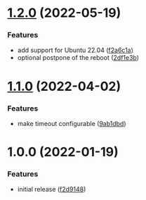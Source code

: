 # [1.2.0](https://github.com/de-it-krachten/ansible-role-reboot/compare/v1.1.0...v1.2.0) (2022-05-19)


### Features

* add support for Ubuntu 22.04 ([f2a6c1a](https://github.com/de-it-krachten/ansible-role-reboot/commit/f2a6c1a2e61470ef46a1d3c3e4ef9c60cbd93680))
* optional postpone of the reboot ([2df1e3b](https://github.com/de-it-krachten/ansible-role-reboot/commit/2df1e3b44b34c9b79ea57b39b524958dc0daf68a))

# [1.1.0](https://github.com/de-it-krachten/ansible-role-reboot/compare/v1.0.0...v1.1.0) (2022-04-02)


### Features

* make timeout configurable ([9ab1dbd](https://github.com/de-it-krachten/ansible-role-reboot/commit/9ab1dbd4de73cbeff33accd82acdfbb324209d99))

# 1.0.0 (2022-01-19)


### Features

* initial release ([f2d9148](https://github.com/de-it-krachten/ansible-role-reboot/commit/f2d914837c9d5b374de2eb1492484e88d78170f0))
